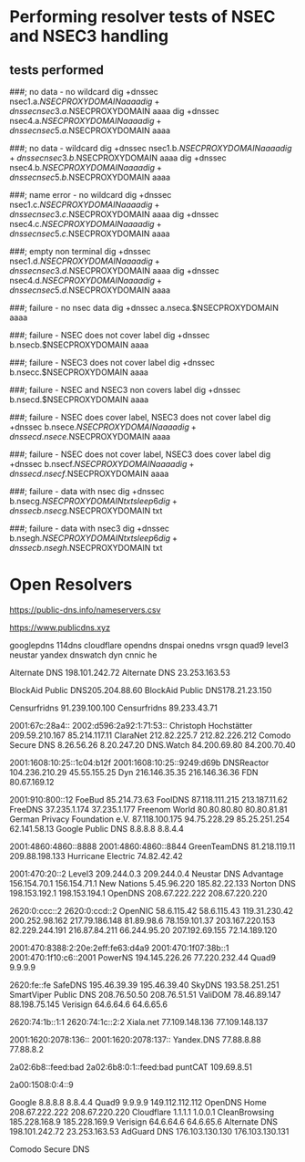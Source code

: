 # Performing resolver tests of NSEC and NSEC3 handling

## tests performed
###; no data - no wildcard
dig +dnssec nsec1.a.$NSECPROXYDOMAIN aaaa
dig +dnssec nsec3.a.$NSECPROXYDOMAIN aaaa
dig +dnssec nsec4.a.$NSECPROXYDOMAIN aaaa
dig +dnssec nsec5.a.$NSECPROXYDOMAIN aaaa

###; no data - wildcard
dig +dnssec nsec1.b.$NSECPROXYDOMAIN aaaa
dig +dnssec nsec3.b.$NSECPROXYDOMAIN aaaa
dig +dnssec nsec4.b.$NSECPROXYDOMAIN aaaa
dig +dnssec nsec5.b.$NSECPROXYDOMAIN aaaa

###; name error - no wildcard
dig +dnssec nsec1.c.$NSECPROXYDOMAIN aaaa
dig +dnssec nsec3.c.$NSECPROXYDOMAIN aaaa
dig +dnssec nsec4.c.$NSECPROXYDOMAIN aaaa
dig +dnssec nsec5.c.$NSECPROXYDOMAIN aaaa

###; empty non terminal
dig +dnssec nsec1.d.$NSECPROXYDOMAIN aaaa
dig +dnssec nsec3.d.$NSECPROXYDOMAIN aaaa
dig +dnssec nsec4.d.$NSECPROXYDOMAIN aaaa
dig +dnssec nsec5.d.$NSECPROXYDOMAIN aaaa

###; failure - no nsec data
dig +dnssec a.nseca.$NSECPROXYDOMAIN aaaa

###; failure - NSEC does not cover label
dig +dnssec b.nsecb.$NSECPROXYDOMAIN aaaa

###; failure - NSEC3 does not cover label
dig +dnssec b.nsecc.$NSECPROXYDOMAIN aaaa

###; failure - NSEC and NSEC3 non covers label
dig +dnssec b.nsecd.$NSECPROXYDOMAIN aaaa

###; failure - NSEC does cover label, NSEC3 does not cover label
dig +dnssec b.nsece.$NSECPROXYDOMAIN aaaa
dig +dnssec d.nsece.$NSECPROXYDOMAIN aaaa

###; failure - NSEC does not cover label, NSEC3 does cover label
dig +dnssec b.nsecf.$NSECPROXYDOMAIN aaaa
dig +dnssec d.nsecf.$NSECPROXYDOMAIN aaaa

###; failure - data with nsec
dig +dnssec b.nsecg.$NSECPROXYDOMAIN txt
sleep 6
dig +dnssec b.nsecg.$NSECPROXYDOMAIN txt

###; failure - data with nsec3
dig +dnssec b.nsegh.$NSECPROXYDOMAIN txt
sleep 6
dig +dnssec b.nsegh.$NSECPROXYDOMAIN txt


# Open Resolvers

https://public-dns.info/nameservers.csv

https://www.publicdns.xyz

googlepdns
114dns
cloudflare
opendns
dnspai
onedns
vrsgn
quad9
level3
neustar
yandex
dnswatch
dyn
cnnic
he


Alternate DNS 198.101.242.72
Alternate DNS 23.253.163.53

BlockAid Public DNS205.204.88.60
BlockAid Public DNS178.21.23.150

Censurfridns 91.239.100.100
Censurfridns 89.233.43.71

2001:67c:28a4::
2002:d596:2a92:1:71:53::
Christoph Hochstätter
209.59.210.167
85.214.117.11
ClaraNet
212.82.225.7
212.82.226.212
Comodo Secure DNS
8.26.56.26
8.20.247.20
DNS.Watch
84.200.69.80
84.200.70.40

2001:1608:10:25::1c04:b12f
2001:1608:10:25::9249:d69b
DNSReactor
104.236.210.29
45.55.155.25
Dyn
216.146.35.35
216.146.36.36
FDN
80.67.169.12

2001:910:800::12
FoeBud
85.214.73.63
FoolDNS
87.118.111.215
213.187.11.62
FreeDNS
37.235.1.174
37.235.1.177
Freenom World
80.80.80.80
80.80.81.81
German Privacy Foundation e.V.
87.118.100.175
94.75.228.29
85.25.251.254
62.141.58.13
Google Public DNS
8.8.8.8
8.8.4.4

2001:4860:4860::8888
2001:4860:4860::8844
GreenTeamDNS
81.218.119.11
209.88.198.133
Hurricane Electric
74.82.42.42

2001:470:20::2
Level3
209.244.0.3
209.244.0.4
Neustar DNS Advantage
156.154.70.1
156.154.71.1
New Nations
5.45.96.220
185.82.22.133
Norton DNS
198.153.192.1
198.153.194.1
OpenDNS
208.67.222.222
208.67.220.220

2620:0:ccc::2
2620:0:ccd::2
OpenNIC
58.6.115.42
58.6.115.43
119.31.230.42
200.252.98.162
217.79.186.148
81.89.98.6
78.159.101.37
203.167.220.153
82.229.244.191
216.87.84.211
66.244.95.20
207.192.69.155
72.14.189.120

2001:470:8388:2:20e:2eff:fe63:d4a9
2001:470:1f07:38b::1
2001:470:1f10:c6::2001
PowerNS
194.145.226.26
77.220.232.44
Quad9
9.9.9.9

2620:fe::fe
SafeDNS
195.46.39.39
195.46.39.40
SkyDNS
193.58.251.251
SmartViper Public DNS
208.76.50.50
208.76.51.51
ValiDOM
78.46.89.147
88.198.75.145
Verisign
64.6.64.6
64.6.65.6

2620:74:1b::1:1
2620:74:1c::2:2
Xiala.net
77.109.148.136
77.109.148.137

2001:1620:2078:136::
2001:1620:2078:137::
Yandex.DNS
77.88.8.88
77.88.8.2

2a02:6b8::feed:bad
2a02:6b8:0:1::feed:bad
puntCAT
109.69.8.51

2a00:1508:0:4::9


Google	8.8.8.8	8.8.4.4
Quad9	9.9.9.9	149.112.112.112
OpenDNS Home	208.67.222.222	208.67.220.220
Cloudflare	1.1.1.1	1.0.0.1
CleanBrowsing	185.228.168.9	185.228.169.9
Verisign	64.6.64.6	64.6.65.6
Alternate DNS	198.101.242.72	23.253.163.53
AdGuard DNS	176.103.130.130	176.103.130.131


Comodo Secure DNS
